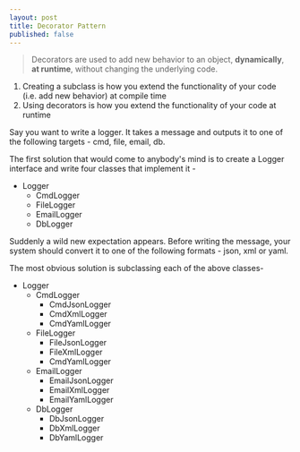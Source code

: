 ```yaml
---
layout: post
title: Decorator Pattern
published: false
---
```


>Decorators are used to add new behavior to an object, **dynamically**, **at runtime**, without changing the underlying code.

1. Creating a subclass is how you extend the functionality of your code (i.e. add new behavior) at compile time
2. Using decorators is how you extend the functionality of your code at runtime

Say you want to write a logger. It takes a message and outputs it to one of the following targets - cmd, file, email, db. 

The first solution that would come to anybody's mind is to create a Logger interface and write four classes that implement it - 
* Logger
    * CmdLogger
    * FileLogger
    * EmailLogger
    * DbLogger

Suddenly a wild new expectation appears. Before writing the message, your system should convert it to one of the following formats - json, xml or yaml.

The most obvious solution is subclassing each of the above classes- 
* Logger
    * CmdLogger
        * CmdJsonLogger
        * CmdXmlLogger
        * CmdYamlLogger
    * FileLogger
        * FileJsonLogger
        * FileXmlLogger
        * CmdYamlLogger
    * EmailLogger
        * EmailJsonLogger
        * EmailXmlLogger
        * EmailYamlLogger
    * DbLogger
        * DbJsonLogger
        * DbXmlLogger
        * DbYamlLogger
 
 
